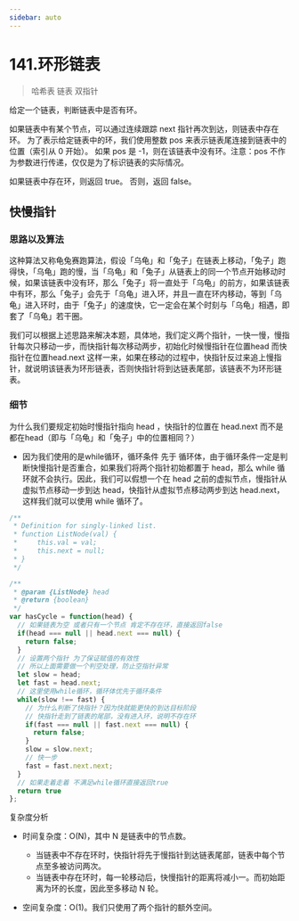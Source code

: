 ```yaml
---
sidebar: auto
---
```


# 141.环形链表
> 哈希表 链表 双指针

给定一个链表，判断链表中是否有环。

如果链表中有某个节点，可以通过连续跟踪 next 指针再次到达，则链表中存在环。 为了表示给定链表中的环，我们使用整数 pos 来表示链表尾连接到链表中的位置（索引从 0 开始）。 如果 pos 是 -1，则在该链表中没有环。注意：pos 不作为参数进行传递，仅仅是为了标识链表的实际情况。

如果链表中存在环，则返回 true。 否则，返回 false。


## 快慢指针

### 思路以及算法

这种算法又称龟兔赛跑算法，假设「乌龟」和「兔子」在链表上移动，「兔子」跑得快，「乌龟」跑的慢，当「乌龟」和「兔子」从链表上的同一个节点开始移动时候，如果该链表中没有环，那么「兔子」将一直处于「乌龟」的前方，如果该链表中有环，那么「兔子」会先于「乌龟」进入环，并且一直在环内移动，等到「乌龟」进入环时，由于「兔子」的速度快，它一定会在某个时刻与「乌龟」相遇，即套了「乌龟」若干圈。

我们可以根据上述思路来解决本题，具体地，我们定义两个指针，一快一慢，慢指针每次只移动一步，而快指针每次移动两步，初始化时候慢指针在位置head 而快指针在位置head.next 这样一来，如果在移动的过程中，快指针反过来追上慢指针，就说明该链表为环形链表，否则快指针将到达链表尾部，该链表不为环形链表。


### 细节

为什么我们要规定初始时慢指针指向 head ，快指针的位置在 head.next 而不是都在head（即与「乌龟」和「兔子」中的位置相同？）

- 因为我们使用的是while循环，循环条件 先于 循环体，由于循环条件一定是判断快慢指针是否重合，如果我们将两个指针初始都置于 head，那么 while 循环就不会执行。因此，我们可以假想一个在 head 之前的虚拟节点，慢指针从虚拟节点移动一步到达 head，快指针从虚拟节点移动两步到达 head.next，这样我们就可以使用 while 循环了。

```js
/**
 * Definition for singly-linked list.
 * function ListNode(val) {
 *     this.val = val;
 *     this.next = null;
 * }
 */

/**
 * @param {ListNode} head
 * @return {boolean}
 */
var hasCycle = function(head) {
  // 如果链表为空 或者只有一个节点 肯定不存在环，直接返回false
  if(head === null || head.next === null) {
    return false;
  }
  // 设置两个指针 为了保证赋值的有效性
  // 所以上面需要做一个判空处理，防止空指针异常
  let slow = head;
  let fast = head.next;
  // 这里使用while循环，循环体优先于循环条件
  while(slow !== fast) {
    // 为什么判断了快指针？因为快就能更快的到达目标阶段
    // 快指针走到了链表的尾部，没有进入环，说明不存在环
    if(fast === null || fast.next === null) {
      return false;
    }
    slow = slow.next;
    // 快一步
    fast = fast.next.next;
  }
  // 如果走着走着 不满足while循环直接返回true
  return true
};
```

复杂度分析

- 时间复杂度：O(N)，其中 N 是链表中的节点数。
  - 当链表中不存在环时，快指针将先于慢指针到达链表尾部，链表中每个节点至多被访问两次。
  - 当链表中存在环时，每一轮移动后，快慢指针的距离将减小一。而初始距离为环的长度，因此至多移动 N 轮。

- 空间复杂度：O(1)。我们只使用了两个指针的额外空间。



